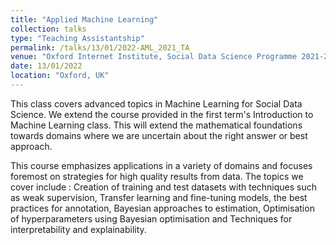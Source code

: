 ```yaml
---
title: "Applied Machine Learning"
collection: talks
type: "Teaching Assistantship"
permalink: /talks/13/01/2022-AML_2021_TA
venue: "Oxford Internet Institute, Social Data Science Programme 2021-2022"
date: 13/01/2022
location: "Oxford, UK"
---
```


This class covers advanced topics in Machine Learning for Social Data Science. We extend the course provided in the first term&apos;s Introduction to Machine Learning class. This will extend the mathematical foundations towards domains where we are uncertain about the right answer or best approach.

This course emphasizes applications in a variety of domains and focuses foremost on strategies for high quality results from data.
The topics we cover include : Creation of training and test datasets with techniques such as weak supervision, Transfer learning and fine-tuning models, the best practices for annotation, Bayesian approaches to estimation, Optimisation of hyperparameters using Bayesian optimisation and Techniques for interpretability and explainability.
